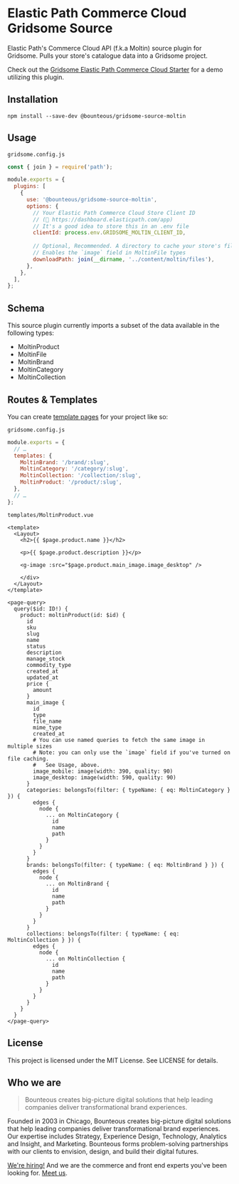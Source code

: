 # Elastic Path Commerce Cloud Gridsome Source

Elastic Path's Commerce Cloud API (f.k.a Moltin) source plugin for Gridsome. Pulls your store's catalogue data into a Gridsome project.

Check out the [Gridsome Elastic Path Commerce Cloud Starter](https://gridsome.org/starters/elastic-path-moltin-starter/) for a demo utilizing this plugin.

## Installation

`npm install --save-dev @bounteous/gridsome-source-moltin`

## Usage

`gridsome.config.js`
```js
const { join } = require('path');

module.exports = {
  plugins: [
    {
      use: '@bounteous/gridsome-source-moltin',
      options: {
        // Your Elastic Path Commerce Cloud Store Client ID
        // (🔗 https://dashboard.elasticpath.com/app)
        // It's a good idea to store this in an .env file
        clientId: process.env.GRIDSOME_MOLTIN_CLIENT_ID, 
        
        // Optional, Recommended. A directory to cache your store's files.
        // Enables the `image` field in MoltinFile types
        downloadPath: join(__dirname, '../content/moltin/files'),
      },
    },
  ],
};
```

## Schema

This source plugin currently imports a subset of the data available in the following types:

* MoltinProduct
* MoltinFile
* MoltinBrand
* MoltinCategory
* MoltinCollection

## Routes & Templates

You can create [template pages](https://gridsome.org/docs/templates/) for your project like so:

`gridsome.config.js`
```js
module.exports = {
  // …
  templates: {
    MoltinBrand: '/brand/:slug',
    MoltinCategory: '/category/:slug',
    MoltinCollection: '/collection/:slug',
    MoltinProduct: '/product/:slug',
  },
  // …
};
```

`templates/MoltinProduct.vue`
```vue
<template>
  <Layout>
    <h2>{{ $page.product.name }}</h2>

    <p>{{ $page.product.description }}</p>

    <g-image :src="$page.product.main_image.image_desktop" />

    </div>
  </Layout>
</template>

<page-query>
  query($id: ID!) {
    product: moltinProduct(id: $id) {
      id
      sku
      slug
      name
      status
      description
      manage_stock
      commodity_type
      created_at
      updated_at
      price {
        amount
      }
      main_image {
        id
        type
        file_name
        mime_type
        created_at
        # You can use named queries to fetch the same image in multiple sizes
        # Note: you can only use the `image` field if you've turned on file caching. 
        #   See Usage, above.
        image_mobile: image(width: 390, quality: 90)
        image_desktop: image(width: 590, quality: 90)
      }
      categories: belongsTo(filter: { typeName: { eq: MoltinCategory } }) {
        edges {
          node {
            ... on MoltinCategory {
              id
              name
              path
            }
          }
        }
      }
      brands: belongsTo(filter: { typeName: { eq: MoltinBrand } }) {
        edges {
          node {
            ... on MoltinBrand {
              id
              name
              path
            }
          }
        }
      }
      collections: belongsTo(filter: { typeName: { eq: MoltinCollection } }) {
        edges {
          node {
            ... on MoltinCollection {
              id
              name
              path
            }
          }
        }
      }
    }
  }
</page-query>
```

## License

This project is licensed under the MIT License. See LICENSE for details.

## Who we are

> Bounteous creates big-picture digital solutions that help leading companies deliver transformational brand experiences.

Founded in 2003 in Chicago, Bounteous creates big-picture digital solutions that help leading companies deliver transformational brand experiences. Our expertise includes Strategy, Experience Design, Technology, Analytics and Insight, and Marketing. Bounteous forms problem-solving partnerships with our clients to envision, design, and build their digital futures.

[We're hiring!](https://www.bounteous.com/careers/) And we are the commerce and front end experts you've been looking for. [Meet us](https://www.bounteous.com/).
